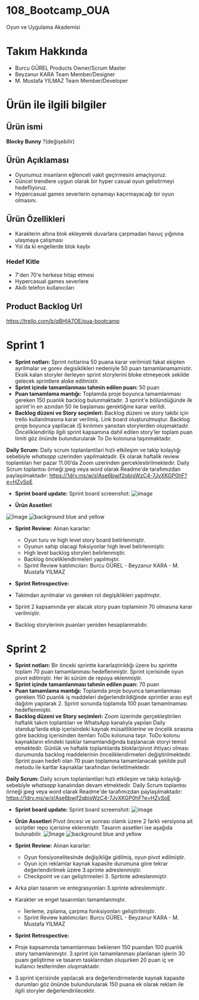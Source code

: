 # 108_Bootcamp_OUA
Oyun ve Uygulama Akademisi 
# Takım Hakkında
- Burcu GÜREL Products Owner/Scrum Master <br> 
- Beyzanur KARA Team Member/Designer <br> 
- M. Mustafa YILMAZ Team Member/Developer 
# Ürün ile ilgili  bilgiler
## Ürün ismi
**Blocky Bunny** ?(değişebilir)
## Ürün Açıklaması
- Oyunumuz insanların eğlenceli vakit geçirmesini amaçlıyoruz. 
- Güncel trendlere uygun olarak bir hyper casual oyun gelistirmeyi hedefliyoruz.
- Hypercasual games  severlerin oynamayı kaçırmayacağı bir oyun olmasını.
## Ürün Özellikleri
- Karakterin altına blok ekleyerek duvarlara çarpmadan havuç yığınına ulaşmaya çalışması
-  Yol da ki engellerde blok kaybı
### Hedef Kitle
- 7'den 70'e herkese hitap etmesi
- Hypercasual games severlere
- Akıllı telefon kullanıcıları
## Product Backlog Url
https://trello.com/b/qBHIA7OE/oua-bootcamp

# Sprint 1 
- **Sprint notları:** Sprint notlarina 50 puana karar verilmisti fakat ekipten ayrilmalar ve gorev degisiklikleri nedeniyle 50 puan tamamlanamamistir. Eksik kalan storyler ilerleyen sprint storylerini bloke etmeyecek sekilde gelecek sprintlere aloke edilmistir.
- **Sprint içinde tamamlanması tahmin edilen puan:** 50 puan
- **Puan tamamlama mantığı:** Toplamda proje boyunca tamamlanması gereken 150 puanlık backlog bulunmaktadır. 3 sprint'e bölündüğünde ilk sprint'in en azından 50 ile başlaması gerektiğine karar verildi.
- **Backlog düzeni ve Story seçimleri:** Backlog düzeni ve story takibi için trello kullanılmasına karar verilmiş. Link board oluşturulmuştur. Backlog proje boyunca yapIlacak iŞ kırılımını yansıtan storylerden oluşmaktadır. Önceliklendirilip ilgili sprint kapsamına dahil edilen story’ler toplam puan limiti göz önünde bulundurularak To Do kolonuna taşınmaktadır.

**Daily Scrum:** Daily scrum toplanlantilari hızlı etkileşim ve takip kolaylığı sebebiyle _whatsapp_ uzerinden yapilmaktadir. Ek olarak haftalik review toplantıları her pazar 11.00’da Zoom uzerinden gerceklestirilmektedir. Daily Scrum toplantısı örneği jpeg veya word olarak Readme'de tarafımızdan paylaşılmaktadır: https://1drv.ms/w/s!Ase6bwjf2qbjsWzC4-7JvXKGP0hF?e=HZvSoE

- **Sprint board update:** Sprint board screenshot:
![image](https://user-images.githubusercontent.com/95425770/167819289-503a5a2e-2711-4408-befc-ae0ed7d29624.png)

- **Ürün Assetleri**

![İmage](https://user-images.githubusercontent.com/95425770/167818740-bf663b90-3f40-4b6c-9254-710ee5c5f987.png)
![background blue and yellow](https://user-images.githubusercontent.com/95425770/167822574-5362447d-ed82-4a25-bf26-03ad2cf743b4.jpg)


- **Sprint Review:**  Alınan kararlar: 
  - Oyun turu ve high level story board belirlenmiştir.
  - Oyunun sahip olacagi foksiyonlar high level belirlenmiştir.
  - High level backlog storyleri belirlenmiştir.
  - Backlog önceliklendirmeleri yapılmıştır.
  - Sprint Review katılımcıları: Burcu GÜREL - Beyzanur KARA - M. Mustafa YILMAZ

- **Sprint Retrospective:**
 - Takimdan ayrılmalar vs gereken rol degişiklikleri yapılmıştır. 
 - Sprint 2 kapsamında yer alacak story puan toplaminin 70 olmasına karar verilmiştir.
 - Backlog storylerinin puanları yeniden hesaplanmalıdır.


# Sprint 2 
- **Sprint notları:** Bir önceki sprintte kararlaştırıldığı üzere bu sprintte toplam 70 puan tamamlanması hedeflenmiştir. Sprint içerisinde oyun pivot edilmiştir. Her iki sürüm de repoya eklenmiştir.
- **Sprint içinde tamamlanması tahmin edilen puan:** 70 puan
- **Puan tamamlama mantığı:** Toplamda proje boyunca tamamlanması gereken 150 puanlık iş maddeleri değerlendirildiğinde sprintler arası eşit dağılım yapılarak 2. Sprint sonunda toplamda 100 puan tamamlnaması hedeflenmiştir.
- **Backlog düzeni ve Story seçimleri:** Zoom üzerinde gerçekleştirilen haftalık takım toplantıları ve WhatsApp kanalıyla yapılan Daily standup’larda ekip içerisindeki kaynak müsaitliklerine ve öncelik sırasına göre backlog içerisinden itemları ToDo kolonuna taşır. ToDo kolonu kaynakların elindeki tasklar tamamlandığında başlanacak storyi temsil etmektedir. Günlük ve haftalık toplantılarda bloklar/pivot ihtiyacı olması durumunda backlog maddelerinin önceliklendirmeleri değiştirilmektedir. Sprint puan hedefi olan 70 puan toplamına tamamlanacak şekilde pull metodu ile kartlar kaynaklar tarafından ilerletilmektedir.

**Daily Scrum:** Daily scrum toplanlantilari hızlı etkileşim ve takip kolaylığı sebebiyle _whatsapp_ kanalından devam etmektedir. Daily Scrum toplantısı örneği jpeg veya word olarak Readme'de tarafımızdan paylaşılmaktadır: https://1drv.ms/w/s!Ase6bwjf2qbjsWzC4-7JvXKGP0hF?e=HZvSoE

- **Sprint board update:** Sprint board screenshot:
![image](https://user-images.githubusercontent.com/95425770/167819289-503a5a2e-2711-4408-befc-ae0ed7d29624.png)

- **Ürün Assetleri**
Pivot öncesi ve sonrası olamk üzere 2 farklı versiyona ait scriptler repo içerisine eklenmiştir. Tasarım assetleri ise aşağıda bulunabilir.
![İmage](https://user-images.githubusercontent.com/95425770/167818740-bf663b90-3f40-4b6c-9254-710ee5c5f987.png)
![background blue and yellow](https://user-images.githubusercontent.com/95425770/167822574-5362447d-ed82-4a25-bf26-03ad2cf743b4.jpg)


- **Sprint Review:**  Alınan kararlar: 
  - Oyun fonsiyonelitesinde değişikliğe gidilmiş, oyun pivot edilmiştir.
  - Oyun için reklamlar kaynak kapasite durumuna göre tekrar değerlendirilmek üzere 3.sprinte adreslenmiştir.
  - Checkpoint ve can geliştirmeleri 3. Sprtinte adreslenmiştir.
- Arka plan tasarım ve entegrasyonları 3.sprinte adreslenmiştir.
- Karakter ve engel tasarımları tamamlanmıştır.
  - İlerleme, zıplama, çarpma fonksiyonları geliştirilmiştir.
  - Sprint Review katılımcıları: Burcu GÜREL - Beyzanur KARA - M. Mustafa YILMAZ

- **Sprint Retrospective:**
 - Proje kapsamında tamamlanması beklenen 150 puandan 100 puanlık story tamamlanmıştır. 3.sprint için tamamlanması planlanan işlerin 30 puanı geliştirme ve tasarım tasklarından oluşurken 20 puan iç ve kullanıcı testlerinden oluşmaktadır.
- 3.sprint içerisinde yapılacak ara değerlendirmelerde kaynak kapasite durumları göz önünde bulundurularak 150 puana ek olarak reklam ile ilgili storyler değerlendirilecektir.

